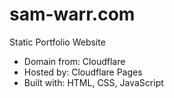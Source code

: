 # sam-warr.com
Static Portfolio Website
- Domain from: Cloudflare
- Hosted by: Cloudflare Pages
- Built with: HTML, CSS, JavaScript